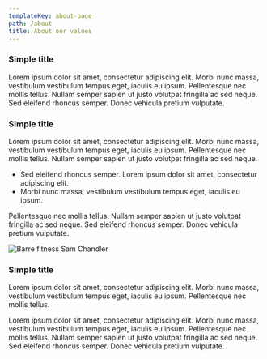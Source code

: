 ```yaml
---
templateKey: about-page
path: /about
title: About our values
---
```

### Simple title

Lorem ipsum dolor sit amet, consectetur adipiscing elit. Morbi nunc massa, vestibulum vestibulum tempus eget, iaculis eu ipsum. Pellentesque nec mollis tellus. Nullam semper sapien ut justo volutpat fringilla ac sed neque. Sed eleifend rhoncus semper. Donec vehicula pretium vulputate.

### Simple title

Lorem ipsum dolor sit amet, consectetur adipiscing elit. Morbi nunc massa, vestibulum vestibulum tempus eget, iaculis eu ipsum. Pellentesque nec mollis tellus. Nullam semper sapien ut justo volutpat fringilla ac sed neque. 

* Sed eleifend rhoncus semper. Lorem ipsum dolor sit amet, consectetur adipiscing elit.
*  Morbi nunc massa, vestibulum vestibulum tempus eget, iaculis eu ipsum. 

  Pellentesque nec mollis tellus. Nullam semper sapien ut justo volutpat fringilla ac sed neque. Sed eleifend rhoncus semper. Donec vehicula pretium vulputate.

![Barre fitness Sam Chandler](/img/barre-fitness.jpeg "Sam chandler - Barre fitness")

### Simple title

Lorem ipsum dolor sit amet, consectetur adipiscing elit. Morbi nunc massa, vestibulum vestibulum tempus eget, iaculis eu ipsum. Pellentesque nec mollis tellus. 

Lorem ipsum dolor sit amet, consectetur adipiscing elit. Morbi nunc massa, vestibulum vestibulum tempus eget, iaculis eu ipsum. Pellentesque nec mollis tellus. Nullam semper sapien ut justo volutpat fringilla ac sed neque. Sed eleifend rhoncus semper. Donec vehicula pretium vulputate.